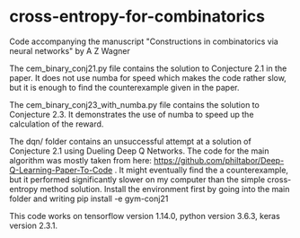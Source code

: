 # cross-entropy-for-combinatorics
Code accompanying the manuscript "Constructions in combinatorics via neural networks" by A Z Wagner

The cem_binary_conj21.py file contains the solution to Conjecture 2.1 in the paper. It does not use numba for speed which makes the code rather slow, but it is enough to find the counterexample given in the paper.

The cem_binary_conj23_with_numba.py file contains the solution to Conjecture 2.3. It demonstrates the use of numba to speed up the calculation of the reward.

The dqn/ folder contains an unsuccessful attempt at a solution of Conjecture 2.1 using Dueling Deep Q Networks. The code for the main algorithm was mostly taken from here: https://github.com/philtabor/Deep-Q-Learning-Paper-To-Code . It might eventually find the a counterexample, but it performed significantly slower on my computer than the simple cross-entropy method solution. Install the environment first by going into the main folder and writing pip install -e gym-conj21

This code works on tensorflow version 1.14.0, python version 3.6.3, keras version 2.3.1.
